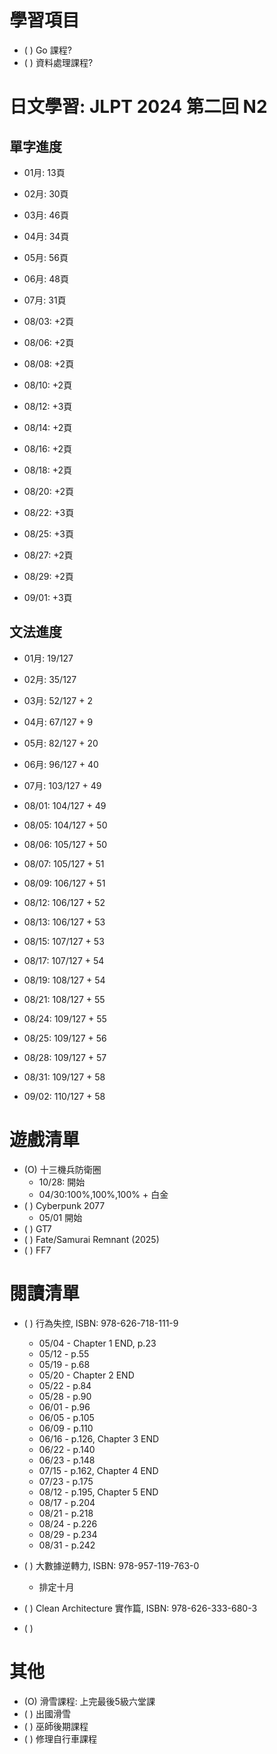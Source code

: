 
# 學習項目

- ( ) Go 課程?
- ( ) 資料處理課程?

# 日文學習: JLPT 2024 第二回 N2

## 單字進度

- 01月: 13頁
- 02月: 30頁
- 03月: 46頁
- 04月: 34頁
- 05月: 56頁
- 06月: 48頁
- 07月: 31頁

- 08/03: +2頁
- 08/06: +2頁
- 08/08: +2頁
- 08/10: +2頁
- 08/12: +3頁
- 08/14: +2頁
- 08/16: +2頁
- 08/18: +2頁
- 08/20: +2頁
- 08/22: +3頁
- 08/25: +3頁
- 08/27: +2頁
- 08/29: +2頁
- 09/01: +3頁

## 文法進度

- 01月: 19/127
- 02月: 35/127
- 03月: 52/127 + 2
- 04月: 67/127 + 9
- 05月: 82/127 + 20
- 06月: 96/127 + 40
- 07月: 103/127 + 49

- 08/01: 104/127 + 49
- 08/05: 104/127 + 50
- 08/06: 105/127 + 50
- 08/07: 105/127 + 51
- 08/09: 106/127 + 51
- 08/12: 106/127 + 52
- 08/13: 106/127 + 53
- 08/15: 107/127 + 53
- 08/17: 107/127 + 54
- 08/19: 108/127 + 54
- 08/21: 108/127 + 55
- 08/24: 109/127 + 55
- 08/25: 109/127 + 56
- 08/28: 109/127 + 57
- 08/31: 109/127 + 58
- 09/02: 110/127 + 58

# 遊戲清單

- (O) 十三機兵防衛圈
  - 10/28: 開始
  - 04/30:100%,100%,100% + 白金
- ( ) Cyberpunk 2077 
  - 05/01 開始
- ( ) GT7
- ( ) Fate/Samurai Remnant (2025)
- ( ) FF7

# 閱讀清單

- ( ) 行為失控, ISBN: 978-626-718-111-9
  - 05/04 - Chapter 1 END, p.23
  - 05/12 - p.55
  - 05/19 - p.68
  - 05/20 - Chapter 2 END
  - 05/22 - p.84
  - 05/28 - p.90
  - 06/01 - p.96
  - 06/05 - p.105
  - 06/09 - p.110
  - 06/16 - p.126, Chapter 3 END
  - 06/22 - p.140
  - 06/23 - p.148
  - 07/15 - p.162, Chapter 4 END
  - 07/23 - p.175
  - 08/12 - p.195, Chapter 5 END
  - 08/17 - p.204
  - 08/21 - p.218
  - 08/24 - p.226
  - 08/29 - p.234
  - 08/31 - p.242
  
- ( ) 大數據逆轉力, ISBN: 978-957-119-763-0
  - 排定十月
- ( ) Clean Architecture 實作篇, ISBN: 978-626-333-680-3
- ( )

# 其他

- (O) 滑雪課程: 上完最後5級六堂課
- ( ) 出國滑雪
- ( ) 巫師後期課程
- ( ) 修理自行車課程
